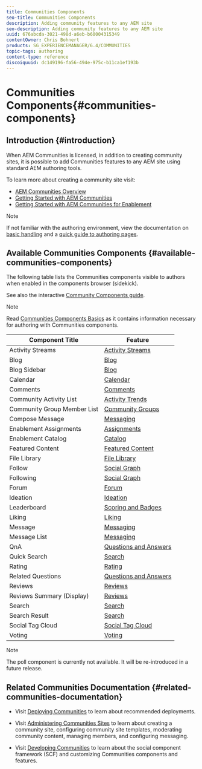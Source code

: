 ```yaml
---
title: Communities Components
seo-title: Communities Components
description: Adding community features to any AEM site 
seo-description: Adding community features to any AEM site 
uuid: 676abcda-3021-498d-a6eb-b60004315349
contentOwner: Chris Bohnert
products: SG_EXPERIENCEMANAGER/6.4/COMMUNITIES
topic-tags: authoring
content-type: reference
discoiquuid: dc149196-fa56-494e-975c-b11ca1ef193b
---
```


# Communities Components{#communities-components}

## Introduction {#introduction}

When AEM Communities is licensed, in addition to creating community sites, it is possible to add Communities features to any AEM site using standard AEM authoring tools.

To learn more about creating a community site visit:

* [AEM Communities Overview](/help/communities/using/overview.md)
* [Getting Started with AEM Communities](/help/communities/using/getting-started.md)
* [Getting Started with AEM Communities for Enablement](/help/communities/using/getting-started-enablement.md)

>[!NOTE]
>
>If not familiar with the authoring environment, view the documentation on [basic handling](/help/sites/authoring/using/basic-handling.md) and a [quick guide to authoring pages](/help/sites/authoring/using/qg-page-authoring.md).

## Available Communities Components {#available-communities-components}

The following table lists the Communities components visible to authors when enabled in the components browser (sidekick).

See also the interactive [Community Components guide](/help/communities/using/components-guide.md).

>[!NOTE]
>
>Read [Communities Components Basics](/help/communities/using/basics.md) as it contains information necessary for authoring with Communities components.

| **Component Title** |**Feature** |
|---|---|
| Activity Streams | [Activity Streams](/help/communities/using/activities.md) |
| Blog | [Blog](/help/communities/using/blog-feature.md) |
| Blog Sidebar | [Blog](/help/communities/using/blog-feature.md) |
| Calendar | [Calendar](/help/communities/using/calendar.md) |
| Comments | [Comments](/help/communities/using/comments.md) |
| Community Activity List | [Activity Trends](/help/communities/using/trends.md) |
| Community Group Member List | [Community Groups](/help/communities/using/creating-groups.md) |
| Compose Message | [Messaging](/help/communities/using/configure-messaging.md) |
| Enablement Assignments | [Assignments](/help/communities/using/assignments.md) |
| Enablement Catalog | [Catalog](/help/communities/using/catalog.md) |
| Featured Content | [Featured Content](/help/communities/using/featured.md) |
| File Library | [File Library](/help/communities/using/file-library.md) |
| Follow | [Social Graph](/help/communities/using/socialgraph.md) |
| Following | [Social Graph](/help/communities/using/socialgraph.md) |
| Forum | [Forum](/help/communities/using/forum.md) |
| Ideation | [Ideation](/help/communities/using/ideation-feature.md) |
| Leaderboard | [Scoring and Badges](/help/communities/using/enabling-leaderboard.md) |
| Liking | [Liking](/help/communities/using/liking.md) |
| Message | [Messaging](/help/communities/using/configure-messaging.md) |
| Message List | [Messaging](/help/communities/using/configure-messaging.md) |
| QnA | [Questions and Answers](/help/communities/using/working-with-qna.md) |
| Quick Search | [Search](/help/communities/using/search.md) |
| Rating | [Rating](/help/communities/using/rating.md) |
| Related Questions | [Questions and Answers](/help/communities/using/working-with-qna.md) |
| Reviews | [Reviews](/help/communities/using/reviews.md) |
| Reviews Summary (Display) | [Reviews](/help/communities/using/reviews.md) |
| Search | [Search](/help/communities/using/search.md) |
| Search Result | [Search](/help/communities/using/search.md) |
| Social Tag Cloud | [Social Tag Cloud](/help/communities/using/tagcloud.md) |
| Voting | [Voting](/help/communities/using/voting.md) |

>[!NOTE]
>
>The poll component is currently not available. It will be re-introduced in a future release.

## Related Communities Documentation {#related-communities-documentation}

* Visit [Deploying Communities](/help/communities/using/deploy-communities.md) to learn about recommended deployments.

* Visit [Administering Communities Sites](/help/communities/using/administer-landing.md) to learn about creating a community site, configuring community site templates, moderating community content, managing members, and configuring messaging.

* Visit [Developing Communities](/help/communities/using/communities.md) to learn about the social component framework (SCF) and customizing Communities components and features.

